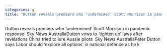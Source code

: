 ```yaml
---
categories: g
title: "Dutton reveals premiers who ‘undermined’ Scott Morrison in pandemic response  Sky News Australia"
---
```

Dutton reveals premiers who ‘undermined’ Scott Morrison in pandemic response&nbsp;&nbsp;Sky News AustraliaDutton vows to ‘tighten up’ laws after revelations China tried to lure Aussie pilots&nbsp;&nbsp;Sky News AustraliaPeter Dutton says Labor should ‘explore all options’ in national defence as he k